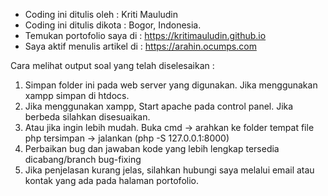 - Coding ini ditulis oleh 	    : Kriti Mauludin
- Coding ini ditulis dikota	: Bogor, Indonesia.
- Temukan portofolio saya di	  : https://kritimauludin.github.io
- Saya aktif menulis artikel di	: https://arahin.ocumps.com

Cara melihat output soal yang telah diselesaikan :
1. Simpan folder ini pada web server yang digunakan. Jika menggunakan xampp simpan di htdocs.
2. Jika menggunakan xampp, Start apache pada control panel. Jika berbeda silahkan disesuaikan.
3. Atau jika ingin lebih mudah. Buka cmd -> arahkan ke folder tempat file php tersimpan -> jalankan (php -S 127.0.0.1:8000)
4. Perbaikan bug dan jawaban kode yang lebih lengkap tersedia dicabang/branch bug-fixing
5. Jika penjelasan kurang jelas, silahkan hubungi saya melalui email atau kontak yang ada pada halaman portofolio.
